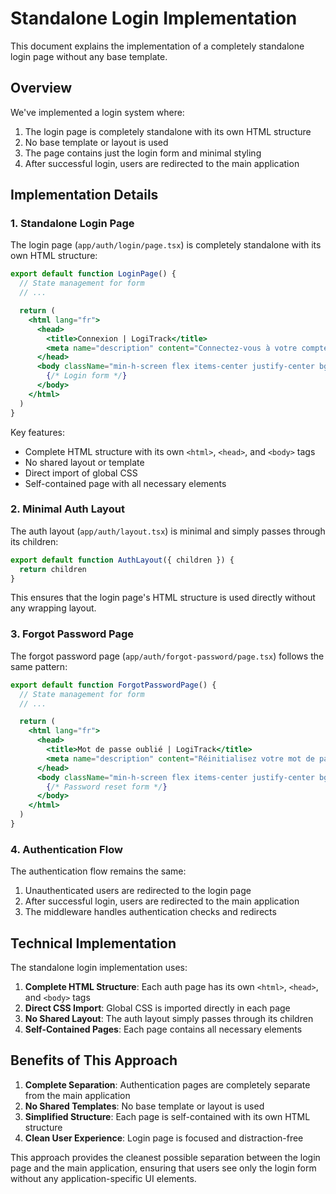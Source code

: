# Standalone Login Implementation

This document explains the implementation of a completely standalone login page without any base template.

## Overview

We've implemented a login system where:

1. The login page is completely standalone with its own HTML structure
2. No base template or layout is used
3. The page contains just the login form and minimal styling
4. After successful login, users are redirected to the main application

## Implementation Details

### 1. Standalone Login Page

The login page (`app/auth/login/page.tsx`) is completely standalone with its own HTML structure:

```jsx
export default function LoginPage() {
  // State management for form
  // ...

  return (
    <html lang="fr">
      <head>
        <title>Connexion | LogiTrack</title>
        <meta name="description" content="Connectez-vous à votre compte LogiTrack" />
      </head>
      <body className="min-h-screen flex items-center justify-center bg-muted/40 px-4">
        {/* Login form */}
      </body>
    </html>
  )
}
```

Key features:
- Complete HTML structure with its own `<html>`, `<head>`, and `<body>` tags
- No shared layout or template
- Direct import of global CSS
- Self-contained page with all necessary elements

### 2. Minimal Auth Layout

The auth layout (`app/auth/layout.tsx`) is minimal and simply passes through its children:

```jsx
export default function AuthLayout({ children }) {
  return children
}
```

This ensures that the login page's HTML structure is used directly without any wrapping layout.

### 3. Forgot Password Page

The forgot password page (`app/auth/forgot-password/page.tsx`) follows the same pattern:

```jsx
export default function ForgotPasswordPage() {
  // State management for form
  // ...

  return (
    <html lang="fr">
      <head>
        <title>Mot de passe oublié | LogiTrack</title>
        <meta name="description" content="Réinitialisez votre mot de passe LogiTrack" />
      </head>
      <body className="min-h-screen flex items-center justify-center bg-muted/40 px-4">
        {/* Password reset form */}
      </body>
    </html>
  )
}
```

### 4. Authentication Flow

The authentication flow remains the same:

1. Unauthenticated users are redirected to the login page
2. After successful login, users are redirected to the main application
3. The middleware handles authentication checks and redirects

## Technical Implementation

The standalone login implementation uses:

1. **Complete HTML Structure**: Each auth page has its own `<html>`, `<head>`, and `<body>` tags
2. **Direct CSS Import**: Global CSS is imported directly in each page
3. **No Shared Layout**: The auth layout simply passes through its children
4. **Self-Contained Pages**: Each page contains all necessary elements

## Benefits of This Approach

1. **Complete Separation**: Authentication pages are completely separate from the main application
2. **No Shared Templates**: No base template or layout is used
3. **Simplified Structure**: Each page is self-contained with its own HTML structure
4. **Clean User Experience**: Login page is focused and distraction-free

This approach provides the cleanest possible separation between the login page and the main application, ensuring that users see only the login form without any application-specific UI elements.
